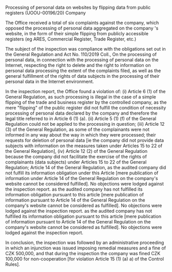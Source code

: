 Processing of personal data on websites by flipping data from public registers (UOOU-00196/20)
Company
 
 
 
The Office received a total of six complaints against the company, which opposed the processing of personal data aggregated on the company 's website, in the form of their simple flipping from publicly accessible registers (eg ARES, Commercial Register, Trade Register, etc.) 

The subject of the inspection was compliance with the obligations set out in the General Regulation and Act No. 110/2019 Coll., On the processing of personal data, in connection with the processing of personal data on the Internet, respecting the right to delete and the right to information on personal data processing the extent of the complaints filed, as well as the general fulfillment of the rights of data subjects in the processing of their personal data in the Internet environment. 

In the inspection report, the Office found a violation of: (i) Article 6 (1) of the General Regulation, as such processing is illegal in the case of a simple flipping of the trade and business register by the controlled company, as the mere "flipping" of the public register did not fulfill the condition of necessity processing of personal data declared by the company and therefore the legal title referred to in Article 6 (1) (a). (ii) Article 5 (1) (f) of the General Regulation could not be applied to the processing in question; (iii) Article 12 (3) of the General Regulation, as some of the complainants were not informed in any way about the way in which they were processed; their requests for deletion of personal data \[ie the company did not provide data subjects with information on the measures taken under Articles 15 to 22 of the General Regulation\], (iv) Article 12 (2) of the General Regulation because the company did not facilitate the exercise of the rights of complainants (data subjects) under Articles 15 to 22 of the General Regulation; Article 14 of the General Regulation, as the audited company did not fulfill its information obligation under this Article \[mere publication of information under Article 14 of the General Regulation on the company's website cannot be considered fulfilled\]. No objections were lodged against the inspection report. as the audited company has not fulfilled its information obligation pursuant to this article \[mere publication of information pursuant to Article 14 of the General Regulation on the company's website cannot be considered as fulfilled\]. No objections were lodged against the inspection report. as the audited company has not fulfilled its information obligation pursuant to this article \[mere publication of information pursuant to Article 14 of the General Regulation on the company's website cannot be considered as fulfilled\]. No objections were lodged against the inspection report. 

In conclusion, the inspection was followed by an administrative proceeding in which an injunction was issued imposing remedial measures and a fine of CZK 500,000, and that during the inspection the company was fined CZK 100,000 for non-cooperation \[for violation Article 15 (1) (a) a) of the Control Rules\].

